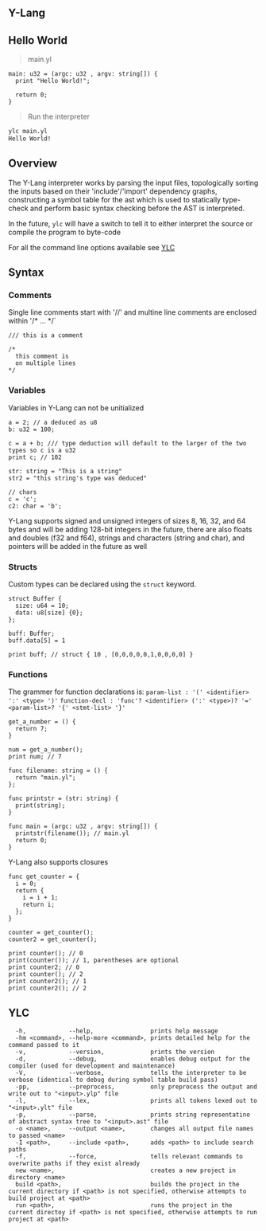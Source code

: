## Y-Lang

## Hello World
> main.yl
```
main: u32 = (argc: u32 , argv: string[]) {
  print "Hello World!";

  return 0;
}
```

> Run the interpreter
```bash
ylc main.yl
Hello World!
```

## Overview

The Y-Lang interpreter works by parsing the input files, topologically sorting the inputs based on their 'include'/'import' dependency graphs,
constructing a symbol table for the ast which is used to statically type-check and perform basic syntax checking before the AST is interpreted. 

In the future, `ylc` will have a switch to tell it to either interpret the source or compile the program to byte-code

For all the command line options available see [YLC](#ylc-section)

## Syntax

### Comments

Single line comments start with '//' and multine line comments are enclosed within '/* ... */`

```
/// this is a comment

/*
  this comment is
  on multiple lines
*/
```

### Variables

Variables in Y-Lang can not be unitialized

```
a = 2; // a deduced as u8
b: u32 = 100;

c = a + b; /// type deduction will default to the larger of the two types so c is a u32
print c; // 102

str: string = "This is a string"
str2 = "this string's type was deduced"

// chars
c = 'c';
c2: char = 'b';
```

Y-Lang supports signed and unsigned integers of sizes 8, 16, 32, and 64 bytes and will be adding 128-bit integers in the future,
there are also floats and doubles (f32 and f64), strings and characters (string and char), and pointers will be added in the future as well

### Structs

Custom types can be declared using the `struct` keyword.

```
struct Buffer {
  size: u64 = 10;
  data: u8[size] {0};
};

buff: Buffer;
buff.data[5] = 1

print buff; // struct { 10 , [0,0,0,0,0,1,0,0,0,0] }
```

### Functions

The grammer for function declarations is:
`param-list : '(' <identifier> ':' <type> ')'`
`function-decl : 'func'? <identifier> (':' <type>)? '=' <param-list>? '{' <stmt-list> '}'`

```
get_a_number = () {
  return 7;
}

num = get_a_number();
print num; // 7

func filename: string = () {
  return "main.yl";
};

func printstr = (str: string) {
  print(string);
}

func main = (argc: u32 , argv: string[]) {
  printstr(filename()); // main.yl
  return 0;
}
```

Y-Lang also supports closures

```
func get_counter = {
  i = 0;
  return {
    i = i + 1;
    return i;
  };
}

counter = get_counter();
counter2 = get_counter();

print counter(); // 0
print(counter()); // 1, parentheses are optional
print counter2; // 0
print counter(); // 2
print counter2(); // 1
print counter2(); // 2
```

## YLC
<a name="ylc-section"></a>

```
  -h,            --help,                prints help message
  -hm <command>, --help-more <command>, prints detailed help for the command passed to it
  -v,            --version,             prints the version
  -d,            --debug,               enables debug output for the compiler (used for development and maintenance)
  -V,            --verbose,             tells the interpreter to be verbose (identical to debug during symbol table build pass)
  -pp,           --preprocess,          only preprocess the output and write out to "<input>.ylp" file 
  -l,            --lex,                 prints all tokens lexed out to "<input>.ylt" file
  -p,            --parse,               prints string representatino of abstract syntax tree to "<input>.ast" file
  -o <name>,     --output <name>,       changes all output file names to passed <name>
  -I <path>,     --include <path>,      adds <path> to include search paths
  -f,            --force,               tells relevant commands to overwrite paths if they exist already
  new <name>,                           creates a new project in directory <name> 
  build <path>,                         builds the project in the current directory if <path> is not specified, otherwise attempts to build project at <path>
  run <path>,                           runs the project in the current directoy if <path> is not specified, otherwise attempts to run project at <path>
```
